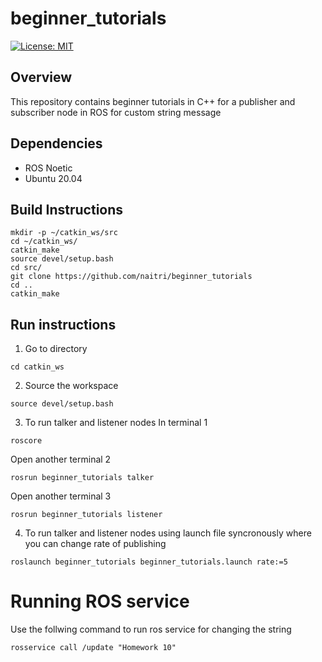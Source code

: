 # beginner_tutorials


[![License: MIT](https://img.shields.io/badge/License-MIT-yellow.svg)](https://opensource.org/licenses/MIT)

## Overview
This repository contains beginner tutorials in C++ for a publisher and subscriber node in ROS for custom string message

## Dependencies
* ROS Noetic
* Ubuntu 20.04

## Build Instructions
```
mkdir -p ~/catkin_ws/src
cd ~/catkin_ws/
catkin_make
source devel/setup.bash
cd src/
git clone https://github.com/naitri/beginner_tutorials
cd ..
catkin_make
```
## Run instructions
1. Go to directory
```
cd catkin_ws
```
2. Source the workspace
```
source devel/setup.bash
```
3. To run talker and listener nodes
In terminal 1 
```
roscore
```
Open another terminal 2
```
rosrun beginner_tutorials talker
```

Open another terminal 3
```
rosrun beginner_tutorials listener
```

4. To run talker and listener nodes using launch file syncronously where you can change rate of publishing
```
roslaunch beginner_tutorials beginner_tutorials.launch rate:=5
```

# Running ROS service
Use the follwing command to run ros service for changing the string
```
rosservice call /update "Homework 10"
``` 
